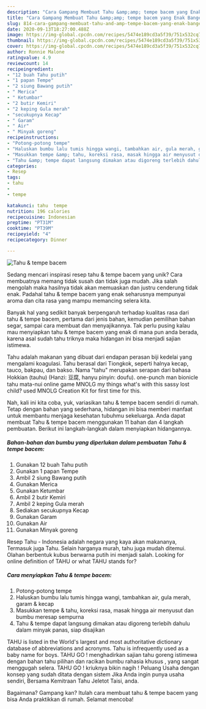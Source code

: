 ```yaml
---
description: "Cara Gampang Membuat Tahu &amp;amp; tempe bacem yang Enak Banget"
title: "Cara Gampang Membuat Tahu &amp;amp; tempe bacem yang Enak Banget"
slug: 814-cara-gampang-membuat-tahu-and-amp-tempe-bacem-yang-enak-banget
date: 2020-09-13T18:27:00.488Z
image: https://img-global.cpcdn.com/recipes/5474e189cd3a5f39/751x532cq70/tahu-tempe-bacem-foto-resep-utama.jpg
thumbnail: https://img-global.cpcdn.com/recipes/5474e189cd3a5f39/751x532cq70/tahu-tempe-bacem-foto-resep-utama.jpg
cover: https://img-global.cpcdn.com/recipes/5474e189cd3a5f39/751x532cq70/tahu-tempe-bacem-foto-resep-utama.jpg
author: Ronnie Malone
ratingvalue: 4.9
reviewcount: 14
recipeingredient:
- "12 buah Tahu putih"
- "1 papan Tempe"
- "2 siung Bawang putih"
- " Merica"
- " Ketumbar"
- "2 butir Kemiri"
- "2 keping Gula merah"
- "secukupnya Kecap"
- " Garam"
- " Air"
- " Minyak goreng"
recipeinstructions:
- "Potong-potong tempe"
- "Haluskan bumbu lalu tumis hingga wangi, tambahkan air, gula merah, garam &amp; kecap"
- "Masukkan tempe &amp; tahu, koreksi rasa, masak hingga air menyusut dan bumbu meresap sempurna"
- "Tahu &amp; tempe dapat langsung dimakan atau digoreng terlebih dahulu dalam minyak panas, siap disajikan"
categories:
- Resep
tags:
- tahu
- 
- tempe

katakunci: tahu  tempe 
nutrition: 196 calories
recipecuisine: Indonesian
preptime: "PT31M"
cooktime: "PT39M"
recipeyield: "4"
recipecategory: Dinner

---
```



![Tahu &amp; tempe bacem](https://img-global.cpcdn.com/recipes/5474e189cd3a5f39/751x532cq70/tahu-tempe-bacem-foto-resep-utama.jpg)

Sedang mencari inspirasi resep tahu &amp; tempe bacem yang unik? Cara membuatnya memang tidak susah dan tidak juga mudah. Jika salah mengolah maka hasilnya tidak akan memuaskan dan justru cenderung tidak enak. Padahal tahu &amp; tempe bacem yang enak seharusnya mempunyai aroma dan cita rasa yang mampu memancing selera kita.

Banyak hal yang sedikit banyak berpengaruh terhadap kualitas rasa dari tahu &amp; tempe bacem, pertama dari jenis bahan, kemudian pemilihan bahan segar, sampai cara membuat dan menyajikannya. Tak perlu pusing kalau mau menyiapkan tahu &amp; tempe bacem yang enak di mana pun anda berada, karena asal sudah tahu triknya maka hidangan ini bisa menjadi sajian istimewa.

Tahu adalah makanan yang dibuat dari endapan perasan biji kedelai yang mengalami koagulasi. Tahu berasal dari Tiongkok, seperti halnya kecap, tauco, bakpau, dan bakso. Nama &#34;tahu&#34; merupakan serapan dari bahasa Hokkian (tauhu) (Hanzi: 豆腐, hanyu pinyin: doufu). one-punch man bionicle tahu mata-nui online game MNOLG my things what&#39;s with this sassy lost child? used MNOLG Creation Kit for first time for this.


Nah, kali ini kita coba, yuk, variasikan tahu &amp; tempe bacem sendiri di rumah. Tetap dengan bahan yang sederhana, hidangan ini bisa memberi manfaat untuk membantu menjaga kesehatan tubuhmu sekeluarga. Anda dapat membuat Tahu &amp; tempe bacem menggunakan 11 bahan dan 4 langkah pembuatan. Berikut ini langkah-langkah dalam menyiapkan hidangannya.

<!--inarticleads1-->

##### Bahan-bahan dan bumbu yang diperlukan dalam pembuatan Tahu &amp; tempe bacem:

1. Gunakan 12 buah Tahu putih
1. Gunakan 1 papan Tempe
1. Ambil 2 siung Bawang putih
1. Gunakan  Merica
1. Gunakan  Ketumbar
1. Ambil 2 butir Kemiri
1. Ambil 2 keping Gula merah
1. Sediakan secukupnya Kecap
1. Gunakan  Garam
1. Gunakan  Air
1. Gunakan  Minyak goreng


Resep Tahu - Indonesia adalah negara yang kaya akan makananya, Termasuk juga Tahu. Selain harganya murah, tahu juga mudah ditemui. Olahan berbentuk kubus berwarna putih ini menjadi salah. Looking for online definition of TAHU or what TAHU stands for? 

<!--inarticleads2-->

##### Cara menyiapkan Tahu &amp; tempe bacem:

1. Potong-potong tempe
1. Haluskan bumbu lalu tumis hingga wangi, tambahkan air, gula merah, garam &amp; kecap
1. Masukkan tempe &amp; tahu, koreksi rasa, masak hingga air menyusut dan bumbu meresap sempurna
1. Tahu &amp; tempe dapat langsung dimakan atau digoreng terlebih dahulu dalam minyak panas, siap disajikan


TAHU is listed in the World&#39;s largest and most authoritative dictionary database of abbreviations and acronyms. Tahu is infrequently used as a baby name for boys. TAHU GO ! menghadirkan sajian tahu goreng istimewa dengan bahan tahu pilihan dan racikan bumbu rahasia khusus , yang sangat menggugah selera. TAHU GO ! kriuknya bikin nagih ! Peluang Usaha dengan konsep yang sudah ditata dengan sistem Jika Anda ingin punya usaha sendiri, Bersama Kemitraan Tahu Jeletot Taisi, anda. 

Bagaimana? Gampang kan? Itulah cara membuat tahu &amp; tempe bacem yang bisa Anda praktikkan di rumah. Selamat mencoba!
